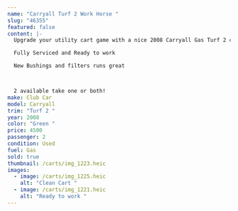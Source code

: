 ```yaml
---
name: "Carryall Turf 2 Work Horse "
slug: "46355"
featured: false
content: |-
  Upgrade your utility cart game with a nice 2008 Carryall Gas Turf 2 cart 

  Fully Serviced and Ready to work 

  New Bushings and filters runs great 



  2 available take one or both!
make: Club Car
model: Carryall
trim: "Turf 2 "
year: 2008
color: "Green "
price: 4500
passenger: 2
condition: Used
fuel: Gas
sold: true
thumbnail: /carts/img_1223.heic
images:
  - image: /carts/img_1225.heic
    alt: "Clean Cart "
  - image: /carts/img_1221.heic
    alt: "Ready to work "
---
```

